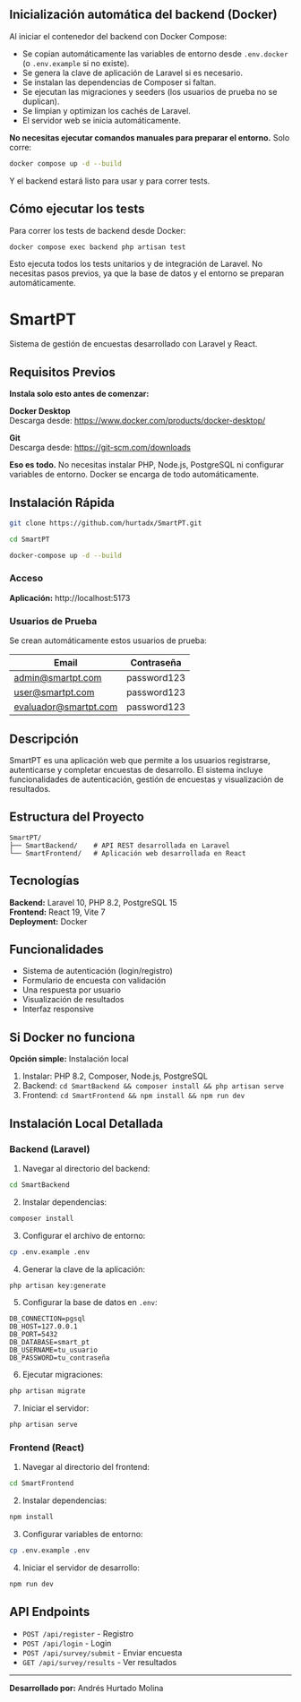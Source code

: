 
## Inicialización automática del backend (Docker)

Al iniciar el contenedor del backend con Docker Compose:

- Se copian automáticamente las variables de entorno desde `.env.docker` (o `.env.example` si no existe).
- Se genera la clave de aplicación de Laravel si es necesario.
- Se instalan las dependencias de Composer si faltan.
- Se ejecutan las migraciones y seeders (los usuarios de prueba no se duplican).
- Se limpian y optimizan los cachés de Laravel.
- El servidor web se inicia automáticamente.

**No necesitas ejecutar comandos manuales para preparar el entorno.**
Solo corre:

```bash
docker compose up -d --build
```

Y el backend estará listo para usar y para correr tests.

## Cómo ejecutar los tests

Para correr los tests de backend desde Docker:

```bash
docker compose exec backend php artisan test
```

Esto ejecuta todos los tests unitarios y de integración de Laravel. No necesitas pasos previos, ya que la base de datos y el entorno se preparan automáticamente.

# SmartPT

Sistema de gestión de encuestas desarrollado con Laravel y React.

## Requisitos Previos

**Instala solo esto antes de comenzar:**

**Docker Desktop**  
Descarga desde: https://www.docker.com/products/docker-desktop/

**Git**  
Descarga desde: https://git-scm.com/downloads

**Eso es todo.** No necesitas instalar PHP, Node.js, PostgreSQL ni configurar variables de entorno. Docker se encarga de todo automáticamente.

## Instalación Rápida

```bash
git clone https://github.com/hurtadx/SmartPT.git

cd SmartPT

docker-compose up -d --build
```

### Acceso

**Aplicación:** http://localhost:5173

### Usuarios de Prueba

Se crean automáticamente estos usuarios de prueba:

| Email | Contraseña |
|-------|------------|
| admin@smartpt.com | password123 |
| user@smartpt.com | password123 |
| evaluador@smartpt.com | password123 |

## Descripción

SmartPT es una aplicación web que permite a los usuarios registrarse, autenticarse y completar encuestas de desarrollo. El sistema incluye funcionalidades de autenticación, gestión de encuestas y visualización de resultados.

## Estructura del Proyecto

```
SmartPT/
├── SmartBackend/    # API REST desarrollada en Laravel
└── SmartFrontend/   # Aplicación web desarrollada en React
```

## Tecnologías

**Backend:** Laravel 10, PHP 8.2, PostgreSQL 15  
**Frontend:** React 19, Vite 7  
**Deployment:** Docker

## Funcionalidades

- Sistema de autenticación (login/registro)
- Formulario de encuesta con validación
- Una respuesta por usuario
- Visualización de resultados
- Interfaz responsive

## Si Docker no funciona

**Opción simple:** Instalación local

1. Instalar: PHP 8.2, Composer, Node.js, PostgreSQL
2. Backend: `cd SmartBackend && composer install && php artisan serve`
3. Frontend: `cd SmartFrontend && npm install && npm run dev`

## Instalación Local Detallada

### Backend (Laravel)

1. Navegar al directorio del backend:
```bash
cd SmartBackend
```

2. Instalar dependencias:
```bash
composer install
```

3. Configurar el archivo de entorno:
```bash
cp .env.example .env
```

4. Generar la clave de la aplicación:
```bash
php artisan key:generate
```

5. Configurar la base de datos en `.env`:
```
DB_CONNECTION=pgsql
DB_HOST=127.0.0.1
DB_PORT=5432
DB_DATABASE=smart_pt
DB_USERNAME=tu_usuario
DB_PASSWORD=tu_contraseña
```

6. Ejecutar migraciones:
```bash
php artisan migrate
```

7. Iniciar el servidor:
```bash
php artisan serve
```

### Frontend (React)

1. Navegar al directorio del frontend:
```bash
cd SmartFrontend
```

2. Instalar dependencias:
```bash
npm install
```

3. Configurar variables de entorno:
```bash
cp .env.example .env
```

4. Iniciar el servidor de desarrollo:
```bash
npm run dev
```

## API Endpoints

- `POST /api/register` - Registro
- `POST /api/login` - Login  
- `POST /api/survey/submit` - Enviar encuesta
- `GET /api/survey/results` - Ver resultados

---

**Desarrollado por:** Andrés Hurtado Molina